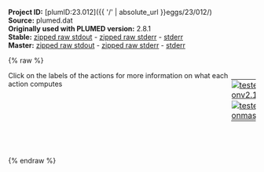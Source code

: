**Project ID:** [plumID:23.012]({{ '/' | absolute_url }}eggs/23/012/)  
**Source:** plumed.dat  
**Originally used with PLUMED version:** 2.8.1  
**Stable:** [zipped raw stdout](plumed.dat.plumed.stdout.txt.zip) - [zipped raw stderr](plumed.dat.plumed.stderr.txt.zip) - [stderr](plumed.dat.plumed.stderr)  
**Master:** [zipped raw stdout](plumed.dat.plumed_master.stdout.txt.zip) - [zipped raw stderr](plumed.dat.plumed_master.stderr.txt.zip) - [stderr](plumed.dat.plumed_master.stderr)  

{% raw %}
<div style="width: 100%; float:left">
<div style="width: 90%; float:left" id="value_details_data/plumed.dat"> Click on the labels of the actions for more information on what each action computes </div>
<div style="width: 10%; float:left"><table><tr><td style="padding:1px"><a href="plumed.dat.plumed.stderr"><img src="https://img.shields.io/badge/v2.10-passing-green.svg" alt="tested onv2.10" /></a></td></tr><tr><td style="padding:1px"><a href="plumed.dat.plumed_master.stderr"><img src="https://img.shields.io/badge/master-passing-green.svg" alt="tested onmaster" /></a></td></tr></table></div></div>
<pre style="width=97%;">
<span class="plumedtooltip" style="color:green">PATHMSD<span class="right">This Colvar calculates path collective variables. <a href="https://www.plumed.org/doc-master/user-doc/html/_p_a_t_h_m_s_d.html" style="color:green">More details</a><i></i></span></span> <span class="plumedtooltip">REFERENCE<span class="right">the pdb is needed to provide the various milestones<i></i></span></span>=path-CV-equidistant-mcnally.pdb <span class="plumedtooltip">LAMBDA<span class="right">the lambda parameter is needed for smoothing, is in the units of plumed<i></i></span></span>=51250 <span class="plumedtooltip">NEIGH_STRIDE<span class="right">how often the neighbor list needs to be calculated in time units<i></i></span></span>=4 <span class="plumedtooltip">NEIGH_SIZE<span class="right">size of the neighbor list<i></i></span></span>=8 <span class="plumedtooltip">LABEL<span class="right">a label for the action so that its output can be referenced in the input to other actions<i></i></span></span>=<b name="data/plumed.datpath" onclick='showPath("data/plumed.dat","data/plumed.datpath","data/plumed.datpath","black")'>path</b><span style="display:none;" id="data/plumed.datpath">The PATHMSD action with label <b>path</b> calculates the following quantities:<table  align="center" frame="void" width="95%" cellpadding="5%"><tr><td width="5%"><b> Quantity </b>  </td><td width="5%"><b> Type </b>  </td><td><b> Description </b> </td></tr><tr><td width="5%">path.sss</td><td width="5%"><font color="black">scalar</font></td><td>the position on the path</td></tr><tr><td width="5%">path.zzz</td><td width="5%"><font color="black">scalar</font></td><td>the distance from the path</td></tr></table></span>
<span class="plumedtooltip" style="color:green">CUSTOM<span class="right">Calculate a combination of variables using a custom expression. <a href="https://www.plumed.org/doc-master/user-doc/html/_c_u_s_t_o_m.html" style="color:green">More details</a><i></i></span></span> <span class="plumedtooltip">ARG<span class="right">the values input to this function<i></i></span></span>=<b name="data/plumed.datpath">path.zzz</b> <span class="plumedtooltip">FUNC<span class="right">the function you wish to evaluate<i></i></span></span>=sqrt(x) <span class="plumedtooltip">PERIODIC<span class="right">if the output of your function is periodic then you should specify the periodicity of the function<i></i></span></span>=NO <span class="plumedtooltip">LABEL<span class="right">a label for the action so that its output can be referenced in the input to other actions<i></i></span></span>=<b name="data/plumed.datpath_z" onclick='showPath("data/plumed.dat","data/plumed.datpath_z","data/plumed.datpath_z","black")'>path_z</b><span style="display:none;" id="data/plumed.datpath_z">The CUSTOM action with label <b>path_z</b> calculates the following quantities:<table  align="center" frame="void" width="95%" cellpadding="5%"><tr><td width="5%"><b> Quantity </b>  </td><td width="5%"><b> Type </b>  </td><td><b> Description </b> </td></tr><tr><td width="5%">path_z</td><td width="5%"><font color="black">scalar</font></td><td>an arbitrary function</td></tr></table></span>
<span id="data/plumed.datdefdrr_short"><span class="plumedtooltip" style="color:green">DRR<span class="right">Used to performed extended-system adaptive biasing force(eABF) This action has <a class="toggler" href='javascript:;' onclick='toggleDisplay("data/plumed.datdefdrr");'>hidden defaults</a>. <a href="https://www.plumed.org/doc-master/user-doc/html/_d_r_r.html">More details</a><i></i></span></span> <span class="plumedtooltip">ARG<span class="right">the labels of the scalars on which the bias will act<i></i></span></span>=<b name="data/plumed.datpath">path.sss</b>,<b name="data/plumed.datpath_z">path_z</b> <span class="plumedtooltip">KAPPA<span class="right">specifies that the restraint is harmonic and what the values of the force constants on each of the variables are (default to k_BT/(GRID_SPACING)^2)<i></i></span></span>=250,2.5e6 <span class="plumedtooltip">FULLSAMPLES<span class="right"> number of samples in a bin prior to application of the ABF<i></i></span></span>=500 <span class="plumedtooltip">GRID_MIN<span class="right">the lower bounds for the grid (GRID_BIN or GRID_SPACING should be specified)<i></i></span></span>=2,0.0 <span class="plumedtooltip">GRID_MAX<span class="right">the upper bounds for the grid (GRID_BIN or GRID_SPACING should be specified)<i></i></span></span>=27,0.045 <span class="plumedtooltip">GRID_SPACING<span class="right">the approximate grid spacing (to be used as an alternative or together with GRID_BIN)<i></i></span></span>=0.1,0.001 <span class="plumedtooltip">TEMP<span class="right">the system temperature - needed when FRICTION is present<i></i></span></span>=310 <span class="plumedtooltip">FRICTION<span class="right"> add a friction to the variable, similar to extended Langevin Damping in Colvars<i></i></span></span>=8.0,8.0 <span class="plumedtooltip">TAU<span class="right"> specifies relaxation time on each of variables are, similar to extended Time Constant in Colvars<i></i></span></span>=0.5,0.5 <span class="plumedtooltip">TEXTOUTPUT<span class="right"> use text output for grad and count files instead of boost::serialization binary output<i></i></span></span> <span class="plumedtooltip">OUTPUTFREQ<span class="right">write results to a file every N steps<i></i></span></span>=100000 <span class="plumedtooltip">HISTORYFREQ<span class="right">save history to a file every N steps<i></i></span></span>=1000000 <span class="plumedtooltip">LABEL<span class="right">a label for the action so that its output can be referenced in the input to other actions<i></i></span></span>=<b name="data/plumed.datdrr" onclick='showPath("data/plumed.dat","data/plumed.datdrr","data/plumed.datdrr","black")'>drr</b><span style="display:none;" id="data/plumed.datdrr">The DRR action with label <b>drr</b> calculates the following quantities:<table  align="center" frame="void" width="95%" cellpadding="5%"><tr><td width="5%"><b> Quantity </b>  </td><td width="5%"><b> Type </b>  </td><td><b> Description </b> </td></tr><tr><td width="5%">drr.bias</td><td width="5%"><font color="black">scalar</font></td><td>the instantaneous value of the bias potential</td></tr><tr><td width="5%">drr.path.sss_fict</td><td width="5%"><font color="black">scalar</font></td><td>one or multiple instances of this quantity can be referenced elsewhere in the input file. These quantities will named with the arguments of the bias followed by the character string _tilde. It is possible to add forces on these variable. This particular component measures this quantity for the input CV named path.sss</td></tr><tr><td width="5%">drr.path.sss_vfict</td><td width="5%"><font color="black">scalar</font></td><td>one or multiple instances of this quantity can be referenced elsewhere in the input file. These quantities will named with the arguments of the bias followed by the character string _tilde. It is NOT possible to add forces on these variable. This particular component measures this quantity for the input CV named path.sss</td></tr><tr><td width="5%">drr.path.sss_biasforce</td><td width="5%"><font color="black">scalar</font></td><td>The bias force from eABF/DRR of the fictitious particle. This particular component measures this quantity for the input CV named path.sss</td></tr><tr><td width="5%">drr.path.sss_springforce</td><td width="5%"><font color="black">scalar</font></td><td>Spring force between real CVs and extended CVs This particular component measures this quantity for the input CV named path.sss</td></tr><tr><td width="5%">drr.path.sss_fictNoPBC</td><td width="5%"><font color="black">scalar</font></td><td>the positions of fictitious particles (without PBC). This particular component measures this quantity for the input CV named path.sss</td></tr><tr><td width="5%">drr.path_z_fict</td><td width="5%"><font color="black">scalar</font></td><td>one or multiple instances of this quantity can be referenced elsewhere in the input file. These quantities will named with the arguments of the bias followed by the character string _tilde. It is possible to add forces on these variable. This particular component measures this quantity for the input CV named path_z</td></tr><tr><td width="5%">drr.path_z_vfict</td><td width="5%"><font color="black">scalar</font></td><td>one or multiple instances of this quantity can be referenced elsewhere in the input file. These quantities will named with the arguments of the bias followed by the character string _tilde. It is NOT possible to add forces on these variable. This particular component measures this quantity for the input CV named path_z</td></tr><tr><td width="5%">drr.path_z_biasforce</td><td width="5%"><font color="black">scalar</font></td><td>The bias force from eABF/DRR of the fictitious particle. This particular component measures this quantity for the input CV named path_z</td></tr><tr><td width="5%">drr.path_z_springforce</td><td width="5%"><font color="black">scalar</font></td><td>Spring force between real CVs and extended CVs This particular component measures this quantity for the input CV named path_z</td></tr><tr><td width="5%">drr.path_z_fictNoPBC</td><td width="5%"><font color="black">scalar</font></td><td>the positions of fictitious particles (without PBC). This particular component measures this quantity for the input CV named path_z</td></tr></table></span>
</span><span id="data/plumed.datdefdrr_long" style="display:none;"><span class="plumedtooltip" style="color:green">DRR<span class="right">Used to performed extended-system adaptive biasing force(eABF) This action uses the <a class="toggler" href='javascript:;' onclick='toggleDisplay("data/plumed.datdefdrr");'>defaults shown here</a>. <a href="https://www.plumed.org/doc-master/user-doc/html/_d_r_r.html">More details</a><i></i></span></span> <span class="plumedtooltip">ARG<span class="right">the labels of the scalars on which the bias will act<i></i></span></span>=<b name="data/plumed.datpath">path.sss</b>,<b name="data/plumed.datpath_z">path_z</b> <span class="plumedtooltip">KAPPA<span class="right">specifies that the restraint is harmonic and what the values of the force constants on each of the variables are (default to k_BT/(GRID_SPACING)^2)<i></i></span></span>=250,2.5e6 <span class="plumedtooltip">FULLSAMPLES<span class="right"> number of samples in a bin prior to application of the ABF<i></i></span></span>=500 <span class="plumedtooltip">GRID_MIN<span class="right">the lower bounds for the grid (GRID_BIN or GRID_SPACING should be specified)<i></i></span></span>=2,0.0 <span class="plumedtooltip">GRID_MAX<span class="right">the upper bounds for the grid (GRID_BIN or GRID_SPACING should be specified)<i></i></span></span>=27,0.045 <span class="plumedtooltip">GRID_SPACING<span class="right">the approximate grid spacing (to be used as an alternative or together with GRID_BIN)<i></i></span></span>=0.1,0.001 <span class="plumedtooltip">TEMP<span class="right">the system temperature - needed when FRICTION is present<i></i></span></span>=310 <span class="plumedtooltip">FRICTION<span class="right"> add a friction to the variable, similar to extended Langevin Damping in Colvars<i></i></span></span>=8.0,8.0 <span class="plumedtooltip">TAU<span class="right"> specifies relaxation time on each of variables are, similar to extended Time Constant in Colvars<i></i></span></span>=0.5,0.5 <span class="plumedtooltip">TEXTOUTPUT<span class="right"> use text output for grad and count files instead of boost::serialization binary output<i></i></span></span> <span class="plumedtooltip">OUTPUTFREQ<span class="right">write results to a file every N steps<i></i></span></span>=100000 <span class="plumedtooltip">HISTORYFREQ<span class="right">save history to a file every N steps<i></i></span></span>=1000000 <span class="plumedtooltip">LABEL<span class="right">a label for the action so that its output can be referenced in the input to other actions<i></i></span></span>=<b name="data/plumed.datdrr" onclick='showPath("data/plumed.dat","data/plumed.datdrr","data/plumed.datdrr","black")'>drr</b>  <span class="plumedtooltip">REFLECTINGWALL<span class="right"> whether add reflecting walls for each CV at GRID_MIN and GRID_MAX<i></i></span></span>=0,0 <span class="plumedtooltip">MAXFACTOR<span class="right"> maximum scaling factor of biasing force<i></i></span></span>=1.0,1.0
</span><span class="plumedtooltip" style="color:green">METAD<span class="right">Used to performed metadynamics on one or more collective variables. <a href="https://www.plumed.org/doc-master/user-doc/html/_m_e_t_a_d.html" style="color:green">More details</a><i></i></span></span> <span class="plumedtooltip">ARG<span class="right">the labels of the scalars on which the bias will act<i></i></span></span>=<b name="data/plumed.datdrr">drr.path.sss_fict</b>,<b name="data/plumed.datdrr">drr.path_z_fict</b> <span class="plumedtooltip">SIGMA<span class="right">the widths of the Gaussian hills<i></i></span></span>=0.5,0.005 <span class="plumedtooltip">HEIGHT<span class="right">the heights of the Gaussian hills<i></i></span></span>=1.5 <span class="plumedtooltip">PACE<span class="right">the frequency for hill addition<i></i></span></span>=500 <span class="plumedtooltip">GRID_MIN<span class="right">the lower bounds for the grid<i></i></span></span>=0,-0.02 <span class="plumedtooltip">GRID_MAX<span class="right">the upper bounds for the grid<i></i></span></span>=29,0.06 <span class="plumedtooltip">GRID_SPACING<span class="right">the approximate grid spacing (to be used as an alternative or together with GRID_BIN)<i></i></span></span>=0.1,0.001 <span class="plumedtooltip">BIASFACTOR<span class="right">use well tempered metadynamics and use this bias factor<i></i></span></span>=20 <span class="plumedtooltip">TEMP<span class="right">the system temperature - this is only needed if you are doing well-tempered metadynamics<i></i></span></span>=310 <span class="plumedtooltip">FILE<span class="right"> a file in which the list of added hills is stored<i></i></span></span>=HILLS <span class="plumedtooltip">LABEL<span class="right">a label for the action so that its output can be referenced in the input to other actions<i></i></span></span>=<b name="data/plumed.datmetad" onclick='showPath("data/plumed.dat","data/plumed.datmetad","data/plumed.datmetad","black")'>metad</b><span style="display:none;" id="data/plumed.datmetad">The METAD action with label <b>metad</b> calculates the following quantities:<table  align="center" frame="void" width="95%" cellpadding="5%"><tr><td width="5%"><b> Quantity </b>  </td><td width="5%"><b> Type </b>  </td><td><b> Description </b> </td></tr><tr><td width="5%">metad.bias</td><td width="5%"><font color="black">scalar</font></td><td>the instantaneous value of the bias potential</td></tr></table></span>
<span class="plumedtooltip" style="color:green">CUSTOM<span class="right">Calculate a combination of variables using a custom expression. <a href="https://www.plumed.org/doc-master/user-doc/html/_c_u_s_t_o_m.html" style="color:green">More details</a><i></i></span></span> <span class="plumedtooltip">ARG<span class="right">the values input to this function<i></i></span></span>=<b name="data/plumed.datpath_z">path_z</b> <span class="plumedtooltip">FUNC<span class="right">the function you wish to evaluate<i></i></span></span>=(0.05-x)^-1 <span class="plumedtooltip">PERIODIC<span class="right">if the output of your function is periodic then you should specify the periodicity of the function<i></i></span></span>=NO <span class="plumedtooltip">LABEL<span class="right">a label for the action so that its output can be referenced in the input to other actions<i></i></span></span>=<b name="data/plumed.datcustom_z" onclick='showPath("data/plumed.dat","data/plumed.datcustom_z","data/plumed.datcustom_z","black")'>custom_z</b><span style="display:none;" id="data/plumed.datcustom_z">The CUSTOM action with label <b>custom_z</b> calculates the following quantities:<table  align="center" frame="void" width="95%" cellpadding="5%"><tr><td width="5%"><b> Quantity </b>  </td><td width="5%"><b> Type </b>  </td><td><b> Description </b> </td></tr><tr><td width="5%">custom_z</td><td width="5%"><font color="black">scalar</font></td><td>an arbitrary function</td></tr></table></span>
<span class="plumedtooltip" style="color:green">BIASVALUE<span class="right">Takes the value of one variable and use it as a bias <a href="https://www.plumed.org/doc-master/user-doc/html/_b_i_a_s_v_a_l_u_e.html" style="color:green">More details</a><i></i></span></span> <span class="plumedtooltip">ARG<span class="right">the labels of the scalar/vector arguments whose values will be used as a bias on the system<i></i></span></span>=<b name="data/plumed.datcustom_z">custom_z</b> <span class="plumedtooltip">LABEL<span class="right">a label for the action so that its output can be referenced in the input to other actions<i></i></span></span>=<b name="data/plumed.datz_wall" onclick='showPath("data/plumed.dat","data/plumed.datz_wall","data/plumed.datz_wall","black")'>z_wall</b><span style="display:none;" id="data/plumed.datz_wall">The BIASVALUE action with label <b>z_wall</b> calculates the following quantities:<table  align="center" frame="void" width="95%" cellpadding="5%"><tr><td width="5%"><b> Quantity </b>  </td><td width="5%"><b> Type </b>  </td><td><b> Description </b> </td></tr><tr><td width="5%">z_wall.bias</td><td width="5%"><font color="black">scalar</font></td><td>the instantaneous value of the bias potential</td></tr><tr><td width="5%">z_wall.custom_z_bias</td><td width="5%"><font color="black">scalar</font></td><td>one or multiple instances of this quantity can be referenced elsewhere in the input file. these quantities will named with  the arguments of the bias followed by the character string _bias. These quantities tell the user how much the bias is due to each of the colvars. This particular component measures this quantity for the input CV named custom_z</td></tr></table></span>
<span class="plumedtooltip" style="color:green">LOWER_WALLS<span class="right">Defines a wall for the value of one or more collective variables, <a href="https://www.plumed.org/doc-master/user-doc/html/_l_o_w_e_r__w_a_l_l_s.html" style="color:green">More details</a><i></i></span></span> <span class="plumedtooltip">ARG<span class="right">the arguments on which the bias is acting<i></i></span></span>=<b name="data/plumed.datpath">path.sss</b> <span class="plumedtooltip">AT<span class="right">the positions of the wall<i></i></span></span>=3 <span class="plumedtooltip">OFFSET<span class="right"> the offset for the start of the wall<i></i></span></span>=0.0 <span class="plumedtooltip">KAPPA<span class="right">the force constant for the wall<i></i></span></span>=100 <span class="plumedtooltip">EPS<span class="right"> the values for s_i in the expression for a wall<i></i></span></span>=1.0 <span class="plumedtooltip">LABEL<span class="right">a label for the action so that its output can be referenced in the input to other actions<i></i></span></span>=<b name="data/plumed.datlwall_s" onclick='showPath("data/plumed.dat","data/plumed.datlwall_s","data/plumed.datlwall_s","black")'>lwall_s</b><span style="display:none;" id="data/plumed.datlwall_s">The LOWER_WALLS action with label <b>lwall_s</b> calculates the following quantities:<table  align="center" frame="void" width="95%" cellpadding="5%"><tr><td width="5%"><b> Quantity </b>  </td><td width="5%"><b> Type </b>  </td><td><b> Description </b> </td></tr><tr><td width="5%">lwall_s.bias</td><td width="5%"><font color="black">scalar</font></td><td>the instantaneous value of the bias potential</td></tr><tr><td width="5%">lwall_s.force2</td><td width="5%"><font color="black">scalar</font></td><td>the instantaneous value of the squared force due to this bias potential</td></tr></table></span>
<span class="plumedtooltip" style="color:green">UPPER_WALLS<span class="right">Defines a wall for the value of one or more collective variables, <a href="https://www.plumed.org/doc-master/user-doc/html/_u_p_p_e_r__w_a_l_l_s.html" style="color:green">More details</a><i></i></span></span> <span class="plumedtooltip">ARG<span class="right">the arguments on which the bias is acting<i></i></span></span>=<b name="data/plumed.datpath">path.sss</b> <span class="plumedtooltip">AT<span class="right">the positions of the wall<i></i></span></span>=26 <span class="plumedtooltip">OFFSET<span class="right"> the offset for the start of the wall<i></i></span></span>=0.0 <span class="plumedtooltip">KAPPA<span class="right">the force constant for the wall<i></i></span></span>=100 <span class="plumedtooltip">EPS<span class="right"> the values for s_i in the expression for a wall<i></i></span></span>=1.0 <span class="plumedtooltip">LABEL<span class="right">a label for the action so that its output can be referenced in the input to other actions<i></i></span></span>=<b name="data/plumed.datuwall_s" onclick='showPath("data/plumed.dat","data/plumed.datuwall_s","data/plumed.datuwall_s","black")'>uwall_s</b><span style="display:none;" id="data/plumed.datuwall_s">The UPPER_WALLS action with label <b>uwall_s</b> calculates the following quantities:<table  align="center" frame="void" width="95%" cellpadding="5%"><tr><td width="5%"><b> Quantity </b>  </td><td width="5%"><b> Type </b>  </td><td><b> Description </b> </td></tr><tr><td width="5%">uwall_s.bias</td><td width="5%"><font color="black">scalar</font></td><td>the instantaneous value of the bias potential</td></tr><tr><td width="5%">uwall_s.force2</td><td width="5%"><font color="black">scalar</font></td><td>the instantaneous value of the squared force due to this bias potential</td></tr></table></span>
<span class="plumedtooltip" style="color:green">PRINT<span class="right">Print quantities to a file. <a href="https://www.plumed.org/doc-master/user-doc/html/_p_r_i_n_t.html" style="color:green">More details</a><i></i></span></span> <span class="plumedtooltip">ARG<span class="right">the labels of the values that you would like to print to the file<i></i></span></span>=* <span class="plumedtooltip">STRIDE<span class="right"> the frequency with which the quantities of interest should be output<i></i></span></span>=1000 <span class="plumedtooltip">FILE<span class="right">the name of the file on which to output these quantities<i></i></span></span>=plumed-force2.log <span class="plumedtooltip">FMT<span class="right">the format that should be used to output real numbers<i></i></span></span>=%12.4f
<span style="display:none;" id="data/plumed.dat">The PRINT action with label <b></b> calculates something</span><span class="plumedtooltip" style="color:green">FLUSH<span class="right">This command instructs plumed to flush all the open files with a user specified frequency. <a href="https://www.plumed.org/doc-master/user-doc/html/_f_l_u_s_h.html" style="color:green">More details</a><i></i></span></span> <span class="plumedtooltip">STRIDE<span class="right">the frequency with which all the open files should be flushed<i></i></span></span>=1000
</pre>
{% endraw %}
